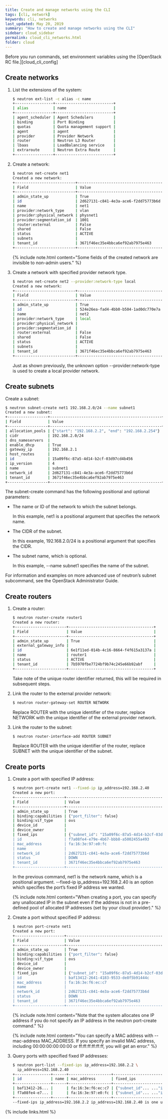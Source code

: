 ```yaml
---
title: Create and manage networks using the CLI
tags: [cli, network]
keywords: cli, networks
last_updated: May 20, 2019
summary: "How to create and manage networks using the CLI"
sidebar: cloud_sidebar
permalink: cloud_cli_networks.html
folder: cloud
---
```


Before you run commands, set environment variables using the [OpenStack RC file.][cloud_cli_config]

## Create networks
1. List the extensions of the system:
   ```sh
   $ neutron ext-list -c alias -c name
   +-----------------+--------------------------+
   | alias           | name                     |
   +-----------------+--------------------------+
   | agent_scheduler | Agent Schedulers         |
   | binding         | Port Binding             |
   | quotas          | Quota management support |
   | agent           | agent                    |
   | provider        | Provider Network         |
   | router          | Neutron L3 Router        |
   | lbaas           | LoadBalancing service    |
   | extraroute      | Neutron Extra Route      |
   +-----------------+--------------------------+
   ```
1. Create a network:
   ```sh
   $ neutron net-create net1
   Created a new network:
   +---------------------------+--------------------------------------+
   | Field                     | Value                                |
   +---------------------------+--------------------------------------+
   | admin_state_up            | True                                 |
   | id                        | 2d627131-c841-4e3a-ace6-f2dd75773b6d |
   | name                      | net1                                 |
   | provider:network_type     | vlan                                 |
   | provider:physical_network | physnet1                             |
   | provider:segmentation_id  | 1001                                 |
   | router:external           | False                                |
   | shared                    | False                                |
   | status                    | ACTIVE                               |
   | subnets                   |                                      |
   | tenant_id                 | 3671f46ec35e4bbca6ef92ab7975e463     |
   +---------------------------+--------------------------------------+
   ```

   {% include note.html content="Some fields of the created network are invisible to non-admin users." %}

1. Create a network with specified provider network type.
   ```sh
   $ neutron net-create net2 --provider:network-type local
   Created a new network:
   +---------------------------+--------------------------------------+
   | Field                     | Value                                |
   +---------------------------+--------------------------------------+
   | admin_state_up            | True                                 |
   | id                        | 524e26ea-fad4-4bb0-b504-1ad0dc770e7a |
   | name                      | net2                                 |
   | provider:network_type     | local                                |
   | provider:physical_network |                                      |
   | provider:segmentation_id  |                                      |
   | router:external           | False                                |
   | shared                    | False                                |
   | status                    | ACTIVE                               |
   | subnets                   |                                      |
   | tenant_id                 | 3671f46ec35e4bbca6ef92ab7975e463     |
   +---------------------------+--------------------------------------+
   ```
   Just as shown previously, the unknown option --provider:network-type is used to create a local provider network.

## Create subnets
Create a subnet:
```sh
$ neutron subnet-create net1 192.168.2.0/24 --name subnet1
Created a new subnet:
+------------------+--------------------------------------------------+
| Field            | Value                                            |
+------------------+--------------------------------------------------+
| allocation_pools | {"start": "192.168.2.2", "end": "192.168.2.254"} |
| cidr             | 192.168.2.0/24                                   |
| dns_nameservers  |                                                  |
| enable_dhcp      | True                                             |
| gateway_ip       | 192.168.2.1                                      |
| host_routes      |                                                  |
| id               | 15a09f6c-87a5-4d14-b2cf-03d97cd4b456             |
| ip_version       | 4                                                |
| name             | subnet1                                          |
| network_id       | 2d627131-c841-4e3a-ace6-f2dd75773b6d             |
| tenant_id        | 3671f46ec35e4bbca6ef92ab7975e463                 |
+------------------+--------------------------------------------------+
```
The subnet-create command has the following positional and optional parameters:

- The name or ID of the network to which the subnet belongs.

  In this example, net1 is a positional argument that specifies the network name.

- The CIDR of the subnet.

  In this example, 192.168.2.0/24 is a positional argument that specifies the CIDR.

- The subnet name, which is optional.

  In this example, --name subnet1 specifies the name of the subnet.

For information and examples on more advanced use of neutron’s subnet subcommand, see the OpenStack Administrator Guide.

## Create routers
1. Create a router:
   ```sh
   $ neutron router-create router1
   Created a new router:
   +-----------------------+--------------------------------------+
   | Field                 | Value                                |
   +-----------------------+--------------------------------------+
   | admin_state_up        | True                                 |
   | external_gateway_info |                                      |
   | id                    | 6e1f11ed-014b-4c16-8664-f4f615a3137a |
   | name                  | router1                              |
   | status                | ACTIVE                               |
   | tenant_id             | 7b5970fbe7724bf9b74c245e66b92abf     |
   +-----------------------+--------------------------------------+
   ```
   Take note of the unique router identifier returned, this will be required in subsequent steps.

1. Link the router to the external provider network:
   ```sh
   $ neutron router-gateway-set ROUTER NETWORK
   ```
   Replace ROUTER with the unique identifier of the router, replace NETWORK with the unique identifier of the external provider network.

1. Link the router to the subnet:
   ```sh
   $ neutron router-interface-add ROUTER SUBNET
   ```
   Replace ROUTER with the unique identifier of the router, replace SUBNET with the unique identifier of the subnet.

## Create ports
1. Create a port with specified IP address:
   ```sh
   $ neutron port-create net1 --fixed-ip ip_address=192.168.2.40
   Created a new port:
   +----------------------+----------------------------------------------------------------------+
   | Field                | Value                                                                |
   +----------------------+----------------------------------------------------------------------+
   | admin_state_up       | True                                                                 |
   | binding:capabilities | {"port_filter": false}                                               |
   | binding:vif_type     | ovs                                                                  |
   | device_id            |                                                                      |
   | device_owner         |                                                                      |
   | fixed_ips            | {"subnet_id": "15a09f6c-87a5-4d14-b2cf-03d97cd4b456", "ip_address... |
   | id                   | f7a08fe4-e79e-4b67-bbb8-a5002455a493                                 |
   | mac_address          | fa:16:3e:97:e0:fc                                                    |
   | name                 |                                                                      |
   | network_id           | 2d627131-c841-4e3a-ace6-f2dd75773b6d                                 |
   | status               | DOWN                                                                 |
   | tenant_id            | 3671f46ec35e4bbca6ef92ab7975e463                                     |
   +----------------------+----------------------------------------------------------------------+
   ```
   In the previous command, net1 is the network name, which is a positional argument. --fixed-ip ip_address=192.168.2.40 is an option which specifies the port’s fixed IP address we wanted.

   {% include note.html content="When creating a port, you can specify any unallocated IP in the subnet even if the address is not in a pre-defined pool of allocated IP addresses (set by your cloud provider)." %}

1. Create a port without specified IP address:
   ```sh
   $ neutron port-create net1
   Created a new port:
   +----------------------+----------------------------------------------------------------------+
   | Field                | Value                                                                |
   +----------------------+----------------------------------------------------------------------+
   | admin_state_up       | True                                                                 |
   | binding:capabilities | {"port_filter": false}                                               |
   | binding:vif_type     | ovs                                                                  |
   | device_id            |                                                                      |
   | device_owner         |                                                                      |
   | fixed_ips            | {"subnet_id": "15a09f6c-87a5-4d14-b2cf-03d97cd4b456", "ip_address... |
   | id                   | baf13412-2641-4183-9533-de8f5b91444c                                 |
   | mac_address          | fa:16:3e:f6:ec:c7                                                    |
   | name                 |                                                                      |
   | network_id           | 2d627131-c841-4e3a-ace6-f2dd75773b6d                                 |
   | status               | DOWN                                                                 |
   | tenant_id            | 3671f46ec35e4bbca6ef92ab7975e463                                     |
   +----------------------+----------------------------------------------------------------------+
   ```
   {% include note.html content="Note that the system allocates one IP address if you do not specify an IP address in the neutron port-create command." %}

   {% include note.html content="You can specify a MAC address with --mac-address MAC_ADDRESS. If you specify an invalid MAC address, including 00:00:00:00:00:00 or ff:ff:ff:ff:ff:ff, you will get an error." %}

1. Query ports with specified fixed IP addresses:
   ```sh
   $ neutron port-list --fixed-ips ip_address=192.168.2.2 \
     ip_address=192.168.2.40
   +----------------+------+-------------------+-------------------------------------------------+
   | id             | name | mac_address       | fixed_ips                                       |
   +----------------+------+-------------------+-------------------------------------------------+
   | baf13412-26... |      | fa:16:3e:f6:ec:c7 | {"subnet_id"... ..."ip_address": "192.168.2.2"} |
   | f7a08fe4-e7... |      | fa:16:3e:97:e0:fc | {"subnet_id"... ..."ip_address": "192.168.2.40"}|
   +----------------+------+-------------------+-------------------------------------------------+
   --fixed-ips ip_address=192.168.2.2 ip_address=192.168.2.40 is one unknown option.
   ```

{% include links.html %}
